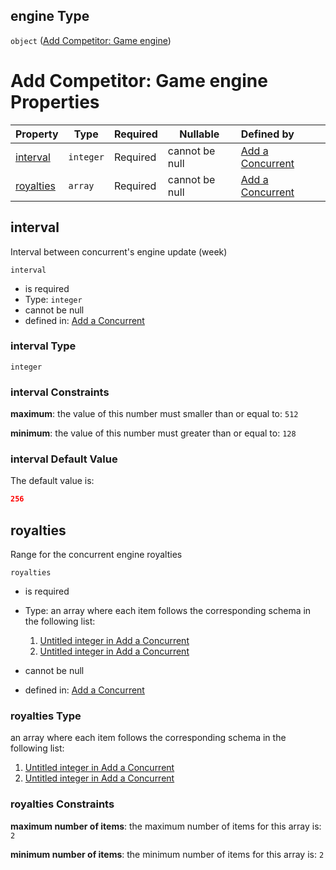 ## engine Type

`object` ([Add Competitor: Game engine](add-concurrent-properties-add-competitor-game-engine.md))

# Add Competitor: Game engine Properties

| Property                | Type      | Required | Nullable       | Defined by                                                                                                                                                                                |
| :---------------------- | --------- | -------- | -------------- | :---------------------------------------------------------------------------------------------------------------------------------------------------------------------------------------- |
| [interval](#interval)   | `integer` | Required | cannot be null | [Add a Concurrent](add-concurrent-properties-add-competitor-game-engine-properties-interval.md "add-concurrent.json#/properties/engine/properties/interval")                              |
| [royalties](#royalties) | `array`   | Required | cannot be null | [Add a Concurrent](add-concurrent-properties-add-competitor-game-engine-properties-add-competitor-game-engine-royalties.md "add-concurrent.json#/properties/engine/properties/royalties") |

## interval

Interval between concurrent's engine update (week)


`interval`

-   is required
-   Type: `integer`
-   cannot be null
-   defined in: [Add a Concurrent](add-concurrent-properties-add-competitor-game-engine-properties-interval.md "add-concurrent.json#/properties/engine/properties/interval")

### interval Type

`integer`

### interval Constraints

**maximum**: the value of this number must smaller than or equal to: `512`

**minimum**: the value of this number must greater than or equal to: `128`

### interval Default Value

The default value is:

```json
256
```

## royalties

Range for the concurrent engine royalties


`royalties`

-   is required
-   Type: an array where each item follows the corresponding schema in the following list:

    1.  [Untitled integer in Add a Concurrent](add-concurrent-properties-add-competitor-game-engine-properties-add-competitor-game-engine-royalties-items-0.md "check type definition")
    2.  [Untitled integer in Add a Concurrent](add-concurrent-properties-add-competitor-game-engine-properties-add-competitor-game-engine-royalties-items-1.md "check type definition")
-   cannot be null
-   defined in: [Add a Concurrent](add-concurrent-properties-add-competitor-game-engine-properties-add-competitor-game-engine-royalties.md "add-concurrent.json#/properties/engine/properties/royalties")

### royalties Type

an array where each item follows the corresponding schema in the following list:

1.  [Untitled integer in Add a Concurrent](add-concurrent-properties-add-competitor-game-engine-properties-add-competitor-game-engine-royalties-items-0.md "check type definition")
2.  [Untitled integer in Add a Concurrent](add-concurrent-properties-add-competitor-game-engine-properties-add-competitor-game-engine-royalties-items-1.md "check type definition")

### royalties Constraints

**maximum number of items**: the maximum number of items for this array is: `2`

**minimum number of items**: the minimum number of items for this array is: `2`
